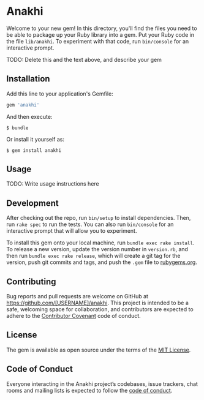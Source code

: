 # Anakhi

Welcome to your new gem! In this directory, you'll find the files you need to be able to package up your Ruby library into a gem. Put your Ruby code in the file `lib/anakhi`. To experiment with that code, run `bin/console` for an interactive prompt.

TODO: Delete this and the text above, and describe your gem

## Installation

Add this line to your application's Gemfile:

```ruby
gem 'anakhi'
```

And then execute:

    $ bundle

Or install it yourself as:

    $ gem install anakhi

## Usage

TODO: Write usage instructions here

## Development

After checking out the repo, run `bin/setup` to install dependencies. Then, run `rake spec` to run the tests. You can also run `bin/console` for an interactive prompt that will allow you to experiment.

To install this gem onto your local machine, run `bundle exec rake install`. To release a new version, update the version number in `version.rb`, and then run `bundle exec rake release`, which will create a git tag for the version, push git commits and tags, and push the `.gem` file to [rubygems.org](https://rubygems.org).

## Contributing

Bug reports and pull requests are welcome on GitHub at https://github.com/[USERNAME]/anakhi. This project is intended to be a safe, welcoming space for collaboration, and contributors are expected to adhere to the [Contributor Covenant](http://contributor-covenant.org) code of conduct.

## License

The gem is available as open source under the terms of the [MIT License](http://opensource.org/licenses/MIT).

## Code of Conduct

Everyone interacting in the Anakhi project’s codebases, issue trackers, chat rooms and mailing lists is expected to follow the [code of conduct](https://github.com/[USERNAME]/anakhi/blob/master/CODE_OF_CONDUCT.md).
